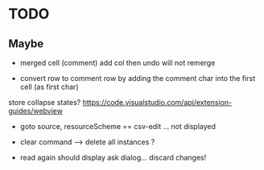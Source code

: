 # TODO




## Maybe


- merged cell (comment) add col then undo will not remerge

- convert row to comment row by adding the comment char into the first cell (as first char)

store collapse states?
https://code.visualstudio.com/api/extension-guides/webview

- goto source, resourceScheme == csv-edit ... not displayed

- clear command --> delete all instances ?



- read again should display ask dialog... discard changes!